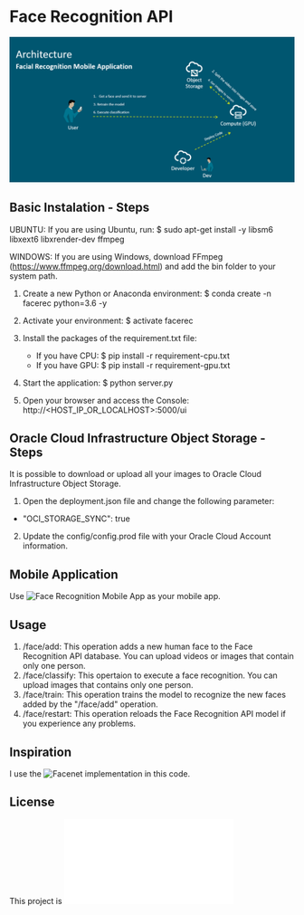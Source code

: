 # Face Recognition API

![Architecture](architecture.png)


## Basic Instalation - Steps

UBUNTU: If you are using Ubuntu, run: $ sudo apt-get install -y libsm6 libxext6 libxrender-dev ffmpeg

WINDOWS: If you are using Windows, download FFmpeg (https://www.ffmpeg.org/download.html) and add the bin folder to your system path.

1) Create a new Python or Anaconda environment: $ conda create -n facerec python=3.6 -y

2) Activate your environment: $ activate facerec

3) Install the packages of the requirement.txt file: 
   - If you have CPU: $ pip install -r requirement-cpu.txt
   - If you have GPU: $ pip install -r requirement-gpu.txt

4) Start the application: $ python server.py

5) Open your browser and access the Console: http://<HOST_IP_OR_LOCALHOST>:5000/ui


## Oracle Cloud Infrastructure Object Storage - Steps

It is possible to download or upload all your images to Oracle Cloud Infrastructure Object Storage.

1) Open the deployment.json file and change the following parameter:
- "OCI_STORAGE_SYNC": true

2) Update the config/config.prod file with your Oracle Cloud Account information.


## Mobile Application

Use ![Face Recognition Mobile App](https://github.com/waslleysouza/face_recognition_mobile_app) as your mobile app.


## Usage

1) /face/add: This operation adds a new human face to the Face Recognition API database. You can upload videos or images that contain only one person.
2) /face/classify: This opertaion to execute a face recognition. You can upload images that contains only one person.
3) /face/train: This operation trains the model to recognize the new faces added by the "/face/add" operation.
4) /face/restart: This operation reloads the Face Recognition API model if you experience any problems.


## Inspiration

I use the ![Facenet](https://github.com/davidsandberg/facenet) implementation in this code.


## License

This project is ![MIT License](LICENSE.md)